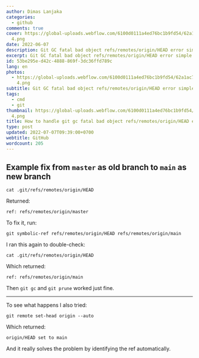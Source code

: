 ```yaml
---
author: Dimas Lanjaka
categories:
  - github
comments: true
cover: https://global-uploads.webflow.com/6100d0111a4ed76bc1b9fd54/62a1ac70484ab90ae870152b_github
  4.png
date: 2022-06-07
description: Git GC fatal bad object refs/remotes/origin/HEAD error simple fix
excerpt: Git GC fatal bad object refs/remotes/origin/HEAD error simple fix
id: 53be295e-d42c-4888-869f-3dc36ffd789c
lang: en
photos:
  - https://global-uploads.webflow.com/6100d0111a4ed76bc1b9fd54/62a1ac70484ab90ae870152b_github
    4.png
subtitle: Git GC fatal bad object refs/remotes/origin/HEAD error simple fix
tags:
  - cmd
  - git
thumbnail: https://global-uploads.webflow.com/6100d0111a4ed76bc1b9fd54/62a1ac70484ab90ae870152b_github
  4.png
title: How to handle git gc fatal bad object refs/remotes/origin/HEAD error?
type: post
updated: 2022-07-07T09:39:00+0700
webtitle: GitHub
wordcount: 205
---
```


## Example fix from `master` as old branch to `main` as new branch
<!-- https://stackoverflow.com/questions/37145151/how-to-handle-git-gc-fatal-bad-object-refs-remotes-origin-head-error -->
<!-- I hit this error because the default branch was changed from `master` to `main`.
I used a mix of info given by a few of the answers above to resolve it: -->

```
cat .git/refs/remotes/origin/HEAD

```

Returned:

```
ref: refs/remotes/origin/master

```

To fix it, run:

```
git symbolic-ref refs/remotes/origin/HEAD refs/remotes/origin/main

```

I ran this again to double-check:

```
cat .git/refs/remotes/origin/HEAD

```

Which returned:

```
ref: refs/remotes/origin/main

```

Then `git gc` and `git prune` worked just fine.

* * * * *

To see what happens I also tried:

```
git remote set-head origin --auto

```

Which returned:

```
origin/HEAD set to main

```

And it really solves the problem by identifying the ref automatically.
